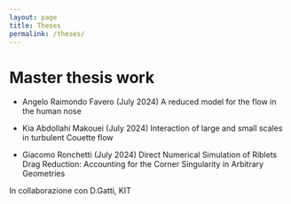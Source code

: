 ```yaml
---
layout: page
title: Theses
permalink: /theses/
---
```


# Master thesis work

- Angelo Raimondo Favero (July 2024)
A reduced model for the flow in the human nose

- Kia Abdollahi Makouei (July 2024)
Interaction of large and small scales in turbulent Couette flow

- Giacomo Ronchetti (July 2024)
Direct Numerical Simulation of Riblets Drag Reduction: Accounting for the Corner Singularity in Arbitrary Geometries

In collaborazione con D.Gatti, KIT


